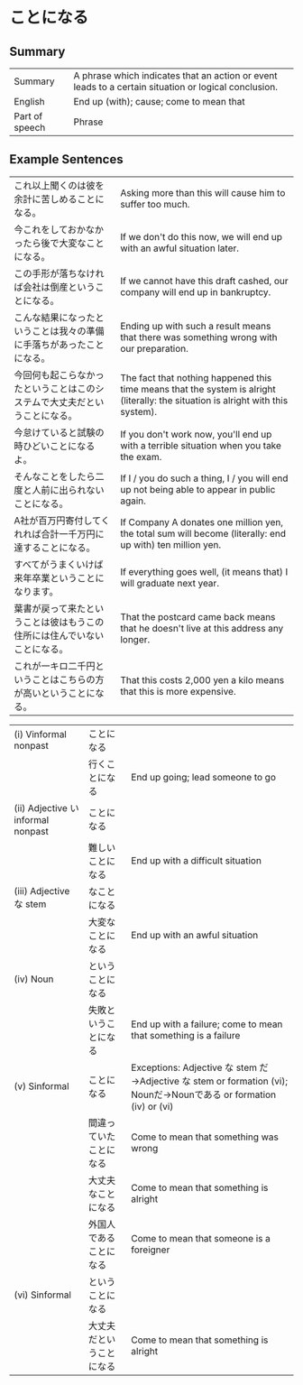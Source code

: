 # ことになる

## Summary

<table><tr>   <td>Summary</td>   <td>A phrase which indicates that an action or event leads to a certain situation or logical conclusion.</td></tr><tr>   <td>English</td>   <td>End up (with); cause; come to mean that</td></tr><tr>   <td>Part of speech</td>   <td>Phrase</td></tr></table>

## Example Sentences

<table><tr>   <td>これ以上聞くのは彼を余計に苦しめることになる。</td>   <td>Asking more than this will cause him to suffer too much.</td></tr><tr>   <td>今これをしておかなかったら後で大変なことになる。</td>   <td>If we don't do this now, we will end up with an awful situation later.</td></tr><tr>   <td>この手形が落ちなければ会社は倒産ということになる。</td>   <td>If we cannot have this draft cashed, our company will end up in bankruptcy.</td></tr><tr>   <td>こんな結果になったということは我々の準備に手落ちがあったことになる。</td>   <td>Ending up with such a result means that there was something wrong with our preparation.</td></tr><tr>   <td>今回何も起こらなかったということはこのシステムで大丈夫だということになる。</td>   <td>The fact that nothing happened this time means that the system is alright (literally: the situation is alright with this system).</td></tr><tr>   <td>今怠けていると試験の時ひどいことになるよ。</td>   <td>If you don't work now, you'll end up with a terrible situation when you take the exam.</td></tr><tr>   <td>そんなことをしたら二度と人前に出られないことになる。</td>   <td>If I / you do such a thing, I / you will end up not being able to appear in public again.</td></tr><tr>   <td>A社が百万円寄付してくれれば合計一千万円に達することになる。</td>   <td>If Company A donates one million yen, the total sum will become (literally: end up with) ten million yen.</td></tr><tr>   <td>すべてがうまくいけば来年卒業ということになります。</td>   <td>If everything goes well, (it means that) I will graduate next year.</td></tr><tr>   <td>葉書が戻って来たということは彼はもうこの住所には住んでいないことになる。</td>   <td>That the postcard came back means that he doesn't live at this address any longer.</td></tr><tr>   <td>これが一キロ二千円ということはこちらの方が高いということになる。</td>   <td>That this costs 2,000 yen a kilo means that this is more expensive.</td></tr></table>

<table class="table"> <tbody><tr class="tr head"> <td class="td"><span class="numbers">(i)</span> <span> <span class="bold">Vinformal nonpast</span></span></td> <td class="td"><span class="concept">ことになる</span> </td> <td class="td"><span>&nbsp;</span></td> </tr> <tr class="tr"> <td class="td"><span>&nbsp;</span></td> <td class="td"><span>行く<span class="concept">ことになる</span></span> </td> <td class="td"><span>End up going; lead someone to go</span></td> </tr> <tr class="tr head"> <td class="td"><span class="numbers">(ii)</span> <span> <span class="bold">Adjective い informal    nonpast</span></span></td> <td class="td"><span class="concept">ことになる</span> </td> <td class="td"><span>&nbsp;</span></td> </tr> <tr class="tr"> <td class="td"><span>&nbsp;</span></td> <td class="td"><span>難しい<span class="concept">ことになる</span></span> </td> <td class="td"><span>End up with a difficult situation</span></td> </tr> <tr class="tr head"> <td class="td"><span class="numbers">(iii)</span> <span> <span class="bold">Adjective な stem</span></span></td> <td class="td"><span class="concept">なことになる</span> </td> <td class="td"><span>&nbsp;</span></td> </tr> <tr class="tr"> <td class="td"><span>&nbsp;</span></td> <td class="td"><span>大変<span class="concept">なことになる</span></span> </td> <td class="td"><span>End up with an awful situation</span></td> </tr> <tr class="tr head"> <td class="td"><span class="numbers">(iv)</span> <span> <span class="bold">Noun</span></span></td> <td class="td"><span class="concept">ということになる</span> </td> <td class="td"><span>&nbsp;</span></td> </tr> <tr class="tr"> <td class="td"><span>&nbsp;</span></td> <td class="td"><span>失敗<span class="concept">ということになる</span></span> </td> <td class="td"><span>End up with a failure; come to mean that    something is a failure</span></td> </tr> <tr class="tr head"> <td class="td"><span class="numbers">(v)</span> <span> <span class="bold">Sinformal</span></span></td> <td class="td"><span class="concept">ことになる</span> </td> <td class="td"><span>Exceptions: Adjective な    stem だ→Adjective な stem or    formation (vi); Nounだ→Nounである or    formation (iv) or (vi)</span> </td> </tr> <tr class="tr"> <td class="td"><span>&nbsp;</span></td> <td class="td"><span>間違っていた<span class="concept">ことになる</span></span> </td> <td class="td"><span>Come to mean that something was wrong</span></td> </tr> <tr class="tr"> <td class="td"><span>&nbsp;</span></td> <td class="td"><span>大丈夫な<span class="concept">ことになる</span></span> </td> <td class="td"><span>Come to mean that something is alright</span></td> </tr> <tr class="tr"> <td class="td"><span>&nbsp;</span></td> <td class="td"><span>外国人である<span class="concept">ことになる</span></span> </td> <td class="td"><span>Come to mean that someone is a foreigner</span></td> </tr> <tr class="tr head"> <td class="td"><span class="numbers">(vi)</span> <span> <span class="bold">Sinformal</span></span></td> <td class="td"><span class="concept">ということになる</span> </td> <td class="td"><span>&nbsp;</span></td> </tr> <tr class="tr"> <td class="td"><span>&nbsp;</span></td> <td class="td"><span>大丈夫だ<span class="concept">ということになる</span></span> </td> <td class="td"><span>Come to mean that something is alright</span></td> </tr> </tbody></table>

